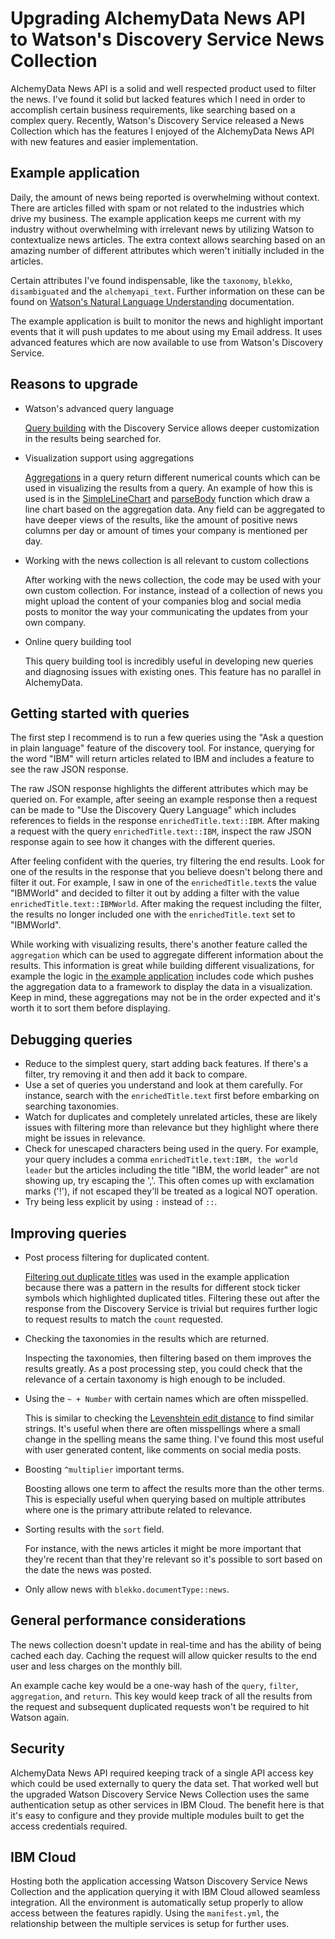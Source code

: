 # Upgrading AlchemyData News API to Watson's Discovery Service News Collection

AlchemyData News API is a solid and well respected product used to filter the news. I've found it solid but lacked features which I need in order to accomplish certain business requirements, like searching based on a complex query. Recently, Watson's Discovery Service released a News Collection which has the features I enjoyed of the AlchemyData News API with new features and easier implementation.

## Example application

Daily, the amount of news being reported is overwhelming without context. There are articles filled with spam or not related to the industries which drive my business. The example application keeps me current with my industry without overwhelming with irrelevant news by utilizing Watson to contextualize news articles. The extra context allows searching based on an amazing number of different attributes which weren't initially included in the articles.

Certain attributes I've found indispensable, like the `taxonomy`, `blekko`, `disambiguated` and the `alchemyapi_text`. Further information on these can be found on [Watson's Natural Language Understanding](https://www.ibm.com/watson/developercloud/doc/natural-language-understanding/) documentation.

The example application is built to monitor the news and highlight important events that it will push updates to me about using my Email address. It uses advanced features which are now available to use from Watson's Discovery Service.

## Reasons to upgrade

* Watson's advanced query language

  [Query building](https://www.ibm.com/watson/developercloud/doc/discovery/query-reference.html#operators) with the Discovery Service allows deeper customization in the results being searched for.

* Visualization support using aggregations

  [Aggregations](https://www.ibm.com/watson/developercloud/doc/discovery/query-reference.html#aggregations) in a query return different numerical counts which can be used in visualizing the results from a query. An example of how this is used is in the [SimpleLineChart](https://github.com/IBM/watson-discovery-news-alerting/blob/2b5f7ed089916a29570fcf605e944df4f097d3da/web/src/components/track.js#L36) and [parseBody](https://github.com/IBM/watson-discovery-news-alerting/blob/2b5f7ed089916a29570fcf605e944df4f097d3da/web/src/components/track.js#L134) function which draw a line chart based on the aggregation data. Any field can be aggregated to have deeper views of the results, like the amount of positive news columns per day or amount of times your company is mentioned per day.

* Working with the news collection is all relevant to custom collections

  After working with the news collection, the code may be used with your own custom collection. For instance, instead of a collection of news you might upload the content of your companies blog and social media posts to monitor the way your communicating the updates from your own company.

* Online query building tool

  This query building tool is incredibly useful in developing new queries and diagnosing issues with existing ones. This feature has no parallel in AlchemyData.

## Getting started with queries

The first step I recommend is to run a few queries using the "Ask a question in plain language" feature of the discovery tool. For instance, querying for the word "IBM" will return articles related to IBM and includes a feature to see the raw JSON response.

The raw JSON response highlights the different attributes which may be queried on. For example, after seeing an example response then a request can be made to "Use the Discovery Query Language" which includes references to fields in the response `enrichedTitle.text::IBM`. After making a request with the query `enrichedTitle.text::IBM`, inspect the raw JSON response again to see how it changes with the different queries.

After feeling confident with the queries, try filtering the end results. Look for one of the results in the response that you believe doesn't belong there and filter it out. For example, I saw in one of the `enrichedTitle.text`s the value "IBMWorld" and decided to filter it out by adding a filter with the value `enrichedTitle.text::IBMWorld`. After making the request including the filter, the results no longer included one with the `enrichedTitle.text` set to "IBMWorld".

While working with visualizing results, there's another feature called the `aggregation` which can be used to aggregate different information about the results. This information is great while building different visualizations, for example the logic in [the example application](https://github.com/IBM/watson-discovery-news-alerting/blob/2b5f7ed089916a29570fcf605e944df4f097d3da/web/src/components/track.js#L134) includes code which pushes the aggregation data to a framework to display the data in a visualization. Keep in mind, these aggregations may not be in the order expected and it's worth it to sort them before displaying.

## Debugging queries

* Reduce to the simplest query, start adding back features. If there's a filter, try removing it and then add it back to compare.
* Use a set of queries you understand and look at them carefully. For instance, search with the `enrichedTitle.text` first before embarking on searching taxonomies.
* Watch for duplicates and completely unrelated articles, these are likely issues with filtering more than relevance but they highlight where there might be issues in relevance.
* Check for unescaped characters being used in the query. For example, your query includes a comma `enrichedTitle.text:IBM, the world leader` but the articles including the title "IBM, the world leader" are not showing up, try escaping the '\,'. This often comes up with exclamation marks ('!'), if not escaped they'll be treated as a logical NOT operation.
* Try being less explicit by using `:` instead of `::`.

## Improving queries

* Post process filtering for duplicated content.

  [Filtering out duplicate titles](https://github.com/IBM/watson-discovery-news-alerting/blob/2b5f7ed089916a29570fcf605e944df4f097d3da/web/src/watson/discovery.js#L186) was used in the example application because there was a pattern in the results for different stock ticker symbols which highlighted duplicated titles. Filtering these out after the response from the Discovery Service is trivial but requires further logic to request results to match the `count` requested.

* Checking the taxonomies in the results which are returned.

  Inspecting the taxonomies, then filtering based on them improves the results greatly. As a post processing step, you could check that the relevance of a certain taxonomy is high enough to be included.

* Using the `~ + Number` with certain names which are often misspelled.

  This is similar to checking the [Levenshtein edit distance](https://en.wikipedia.org/wiki/Levenshtein_distance) to find similar strings. It's useful when there are often misspellings where a small change in the spelling means the same thing. I've found this most useful with user generated content, like comments on social media posts.

* Boosting `^multiplier` important terms.

  Boosting allows one term to affect the results more than the other terms. This is especially useful when querying based on multiple attributes where one is the primary attribute related to relevance.

* Sorting results with the `sort` field.

  For instance, with the news articles it might be more important that they're recent than that they're relevant so it's possible to sort based on the date the news was posted.

* Only allow news with `blekko.documentType::news`.

## General performance considerations

The news collection doesn't update in real-time and has the ability of being cached each day. Caching the request will allow quicker results to the end user and less charges on the monthly bill.

An example cache key would be a one-way hash of the `query`, `filter`, `aggregation`, and `return`. This key would keep track of all the results from the request and subsequent duplicated requests won't be required to hit Watson again.

## Security

AlchemyData News API required keeping track of a single API access key which could be used externally to query the data set. That worked well but the upgraded Watson Discovery Service News Collection uses the same authentication setup as other services in IBM Cloud. The benefit here is that it's easy to configure and they provide multiple modules built to get the access credentials required.

## IBM Cloud

Hosting both the application accessing Watson Discovery Service News Collection and the application querying it with IBM Cloud allowed seamless integration. All the environment is automatically setup properly to allow access between the features rapidly. Using the `manifest.yml`, the relationship between the multiple services is setup for further uses.
